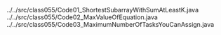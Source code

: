 ../../src/class055/Code01_ShortestSubarrayWithSumAtLeastK.java
../../src/class055/Code02_MaxValueOfEquation.java
../../src/class055/Code03_MaximumNumberOfTasksYouCanAssign.java
